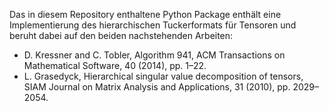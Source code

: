 Das in diesem Repository enthaltene Python Package enthält eine Implementierung des hierarchischen Tuckerformats für Tensoren und beruht dabei
auf den beiden nachstehenden Arbeiten: 

- D. Kressner and C. Tobler, Algorithm 941, ACM Transactions on Mathematical Software, 40 (2014), pp. 1–22.
- L. Grasedyck, Hierarchical singular value decomposition of tensors, SIAM Journal on Matrix Analysis and Applications, 31 (2010), pp. 2029–2054.
